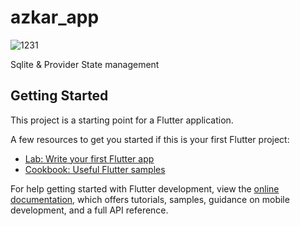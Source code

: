 # azkar_app
![1231](https://github.com/ahmedjarad0/flutter_azkar_app/assets/113943692/3e3d17ad-3ef1-4048-a69b-4ba45a0b7ce0)


Sqlite & Provider State management

## Getting Started

This project is a starting point for a Flutter application.

A few resources to get you started if this is your first Flutter project:

- [Lab: Write your first Flutter app](https://docs.flutter.dev/get-started/codelab)
- [Cookbook: Useful Flutter samples](https://docs.flutter.dev/cookbook)

For help getting started with Flutter development, view the
[online documentation](https://docs.flutter.dev/), which offers tutorials,
samples, guidance on mobile development, and a full API reference.

